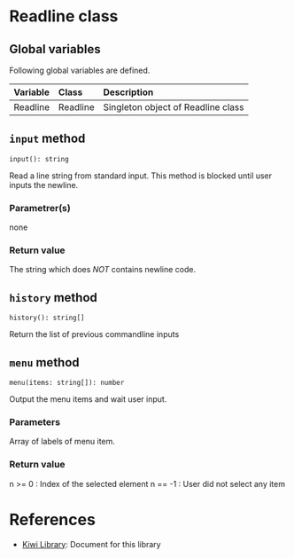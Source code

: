 # Readline class

## Global variables
Following global variables are defined.

|Variable   |Class      | Description                     |
|:---       |:---       |:---                             |
|Readline   |Readline   |Singleton object of Readline class   |

## `input` method
````
input(): string
````
Read a line string from standard input. This method is blocked until user inputs the newline.

### Parametrer(s)
none
### Return value
The string which does *NOT* contains newline code.

## `history` method
````
history(): string[]
````
Return the list of previous commandline inputs

## `menu` method
````
menu(items: string[]): number
````
Output the menu items and wait user input.

### Parameters
Array of labels of menu item.

### Return value
n >=  0 : Index of the selected element
n == -1 : User did not select any item  

# References
* [Kiwi Library](https://github.com/steelwheels/KiwiScript/blob/master/KiwiLibrary/Document/Library.md): Document for this library

